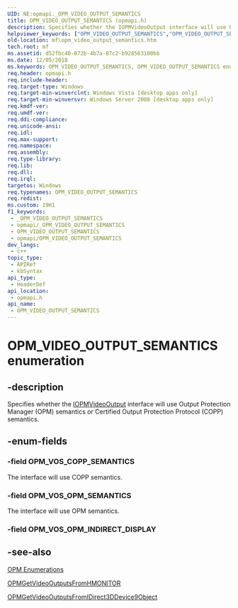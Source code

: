 ```yaml
---
UID: NE:opmapi._OPM_VIDEO_OUTPUT_SEMANTICS
title: OPM_VIDEO_OUTPUT_SEMANTICS (opmapi.h)
description: Specifies whether the IOPMVideoOutput interface will use Output Protection Manager (OPM) semantics or Certified Output Protection Protocol (COPP) semantics.
helpviewer_keywords: ["OPM_VIDEO_OUTPUT_SEMANTICS","OPM_VIDEO_OUTPUT_SEMANTICS enumeration [Media Foundation]","OPM_VOS_COPP_SEMANTICS","OPM_VOS_OPM_SEMANTICS","mf.opm_video_output_semantics","opmapi/OPM_VIDEO_OUTPUT_SEMANTICS","opmapi/OPM_VOS_COPP_SEMANTICS","opmapi/OPM_VOS_OPM_SEMANTICS"]
old-location: mf\opm_video_output_semantics.htm
tech.root: mf
ms.assetid: d52fbc40-072b-4b7a-87c2-b928563100bb
ms.date: 12/05/2018
ms.keywords: OPM_VIDEO_OUTPUT_SEMANTICS, OPM_VIDEO_OUTPUT_SEMANTICS enumeration [Media Foundation], OPM_VOS_COPP_SEMANTICS, OPM_VOS_OPM_SEMANTICS, mf.opm_video_output_semantics, opmapi/OPM_VIDEO_OUTPUT_SEMANTICS, opmapi/OPM_VOS_COPP_SEMANTICS, opmapi/OPM_VOS_OPM_SEMANTICS
req.header: opmapi.h
req.include-header: 
req.target-type: Windows
req.target-min-winverclnt: Windows Vista [desktop apps only]
req.target-min-winversvr: Windows Server 2008 [desktop apps only]
req.kmdf-ver: 
req.umdf-ver: 
req.ddi-compliance: 
req.unicode-ansi: 
req.idl: 
req.max-support: 
req.namespace: 
req.assembly: 
req.type-library: 
req.lib: 
req.dll: 
req.irql: 
targetos: Windows
req.typenames: OPM_VIDEO_OUTPUT_SEMANTICS
req.redist: 
ms.custom: 19H1
f1_keywords:
 - _OPM_VIDEO_OUTPUT_SEMANTICS
 - opmapi/_OPM_VIDEO_OUTPUT_SEMANTICS
 - OPM_VIDEO_OUTPUT_SEMANTICS
 - opmapi/OPM_VIDEO_OUTPUT_SEMANTICS
dev_langs:
 - c++
topic_type:
 - APIRef
 - kbSyntax
api_type:
 - HeaderDef
api_location:
 - opmapi.h
api_name:
 - OPM_VIDEO_OUTPUT_SEMANTICS
---
```


# OPM_VIDEO_OUTPUT_SEMANTICS enumeration


## -description

Specifies whether the <a href="https://docs.microsoft.com/windows/desktop/api/opmapi/nn-opmapi-iopmvideooutput">IOPMVideoOutput</a> interface will use Output Protection Manager (OPM) semantics or Certified Output Protection Protocol (COPP) semantics.

## -enum-fields

### -field OPM_VOS_COPP_SEMANTICS

The interface will use COPP semantics.

### -field OPM_VOS_OPM_SEMANTICS

The interface will use OPM semantics.

### -field OPM_VOS_OPM_INDIRECT_DISPLAY

## -see-also

<a href="https://docs.microsoft.com/windows/desktop/medfound/opm-enumerations">OPM Enumerations</a>



<a href="https://docs.microsoft.com/windows/desktop/api/opmapi/nf-opmapi-opmgetvideooutputsfromhmonitor">OPMGetVideoOutputsFromHMONITOR</a>



<a href="https://docs.microsoft.com/windows/desktop/api/opmapi/nf-opmapi-opmgetvideooutputsfromidirect3ddevice9object">OPMGetVideoOutputsFromIDirect3DDevice9Object</a>


